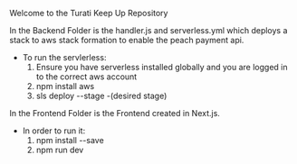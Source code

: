 Welcome to the Turati Keep Up Repository


In the Backend Folder is the handler.js and serverless.yml which deploys a stack to aws stack formation to enable the peach payment api.

- To run the servlerless:
    1. Ensure you have serverless installed globally and you are logged in to the correct aws account
    2. npm install aws
    3. sls deploy --stage -(desired stage)


In the Frontend Folder is the Frontend created in Next.js.

- In order to run it:
    1. npm install --save
    2. npm run dev
